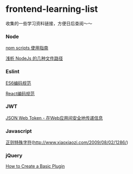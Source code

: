 # frontend-learning-list
收集的一些学习资料链接，方便日后查阅～～

### Node

[npm scripts 使用指南](http://www.ruanyifeng.com/blog/2016/10/npm_scripts.html)

[浅析 NodeJs 的几种文件路径](https://github.com/imsobear/blog/issues/48)

### Eslint

[ES6编码规范](https://github.com/yuche/javascript)

[React编码规范](https://github.com/JasonBoy/javascript/tree/master/react)

### JWT

[JSON Web Token - 在Web应用间安全地传递信息](http://blog.leapoahead.com/2015/09/06/understanding-jwt/)

### Javascript

[正则特殊字符](http://www.w3school.com.cn/jsref/jsref_obj_regexp.asp)(http://www.xiaoxiaozi.com/2009/08/02/1286/)

### jQuery

[How to Create a Basic Plugin](https://learn.jquery.com/plugins/basic-plugin-creation/)
